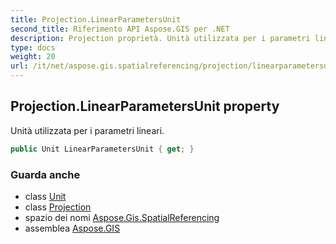 ```yaml
---
title: Projection.LinearParametersUnit
second_title: Riferimento API Aspose.GIS per .NET
description: Projection proprietà. Unità utilizzata per i parametri lineari.
type: docs
weight: 20
url: /it/net/aspose.gis.spatialreferencing/projection/linearparametersunit/
---
```

## Projection.LinearParametersUnit property

Unità utilizzata per i parametri lineari.

```csharp
public Unit LinearParametersUnit { get; }
```

### Guarda anche

* class [Unit](../../unit/)
* class [Projection](../)
* spazio dei nomi [Aspose.Gis.SpatialReferencing](../../projection/)
* assemblea [Aspose.GIS](../../../)


